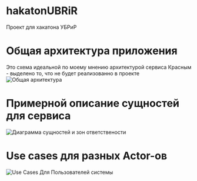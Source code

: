 # hakatonUBRiR
Проект для хакатона УБРиР

# Общая архитектура приложения
Это схема идеальной по моему мнению архитектурой сервиса
Красным - выделено то, что не будет реализованно в проекте
![Общая архитектура](https://github.com/PeryCreep/hakatonUBRiR/assets/96946167/c25245f2-0014-4aca-b161-25b9bc238917)

# Примерной описание сущностей для сервиса

![Диаграмма сущностей и зон ответствености](https://github.com/PeryCreep/hakatonUBRiR/assets/96946167/012020d3-0450-4b3e-81ab-f09d861e0ee6)

# Use cases для разных Actor-ов

![Use Cases Для Пользователей системы](https://github.com/PeryCreep/hakatonUBRiR/assets/96946167/0f556ee8-328e-4c99-8c60-3abc787c6b2b)

